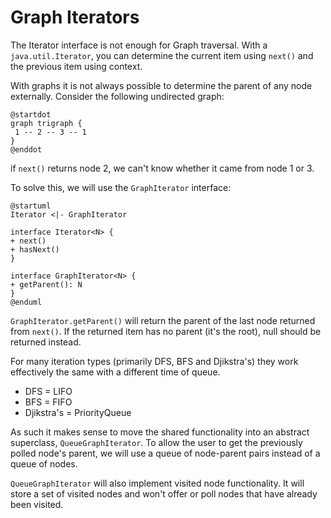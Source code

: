 # Graph Iterators
The Iterator interface is not enough for Graph traversal. With a `java.util.Iterator`, you can determine the current item using `next()` and the previous item using context. 

With graphs it is not always possible to determine the parent of any node externally. Consider the following undirected graph:

```plantuml
@startdot
graph trigraph {
 1 -- 2 -- 3 -- 1 
}
@enddot
```

if `next()` returns node 2, we can't know whether it came from node 1 or 3.

To solve this, we will use the `GraphIterator` interface:

```plantuml
@startuml
Iterator <|- GraphIterator 

interface Iterator<N> {
+ next()
+ hasNext()
}

interface GraphIterator<N> {
+ getParent(): N
}
@enduml
```

`GraphIterator.getParent()` will return the parent of the last node returned from `next()`. If the returned item has no parent (it's the root), null should be returned instead.

For many iteration types (primarily DFS, BFS and Djikstra's) they work effectively the same with a different time of queue.
* DFS = LIFO
* BFS = FIFO
* Djikstra's = PriorityQueue

As such it makes sense to move the shared functionality into an abstract superclass, `QueueGraphIterator`. To allow the user to get the previously polled node's parent, we will use a queue of node-parent pairs instead of a queue of nodes.

`QueueGraphIterator` will also implement visited node functionality. It will store a set of visited nodes and won't offer or poll nodes that have already been visited. 